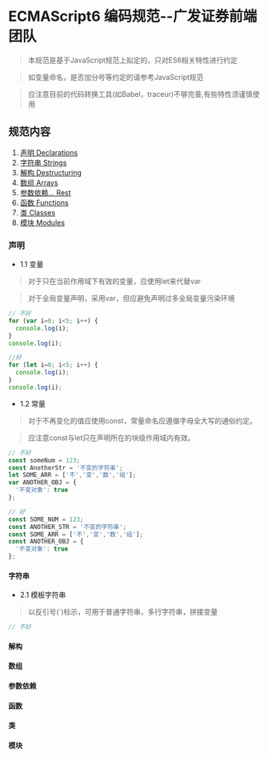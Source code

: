 # ECMAScript6 编码规范--广发证券前端团队

> 本规范是基于JavaScript规范上拟定的，只对ES6相关特性进行约定

> 如变量命名，是否加分号等约定的请参考JavaScript规范

> 应注意目前的代码转换工具(如Babel，traceur)不够完善,有些特性须谨慎使用

## 规范内容

1. [声明 Declarations](#声明)
2. [字符串 Strings](#字符串)
3. [解构 Destructuring](#解构)
4. [数组 Arrays](#数组)
5. [参数依赖... Rest](#参数依赖)
6. [函数 Functions](#函数)
7. [类 Classes](#类)
8. [模块 Modules](#模块)

### 声明
- 1.1 变量

> 对于只在当前作用域下有效的变量，应使用let来代替var

> 对于全局变量声明，采用var，但应避免声明过多全局变量污染环境

```js
// 不好
for (var i=0; i<5; i++) {
  console.log(i);
}
console.log(i);

//好
for (let i=0; i<5; i++) {
  console.log(i);
}
console.log(i);
```

- 1.2 常量

> 对于不再变化的值应使用const，常量命名应遵循字母全大写的通俗约定。

> 应注意const与let只在声明所在的块级作用域内有效。

```js
// 不好
const someNum = 123;
const AnotherStr = '不变的字符串';
let SOME_ARR = ['不','变','数','组'];
var ANOTHER_OBJ = {
  '不变对象': true
};

// 好
const SOME_NUM = 123;
const ANOTHER_STR = '不变的字符串';
const SOME_ARR = ['不','变','数','组'];
const ANOTHER_OBJ = {
  '不变对象': true
};

```

#### 字符串

- 2.1 模板字符串

> 以反引号(`)标示，可用于普通字符串，多行字符串，拼接变量

```js
// 不好
```

#### 解构

#### 数组

#### 参数依赖

#### 函数

#### 类

#### 模块



